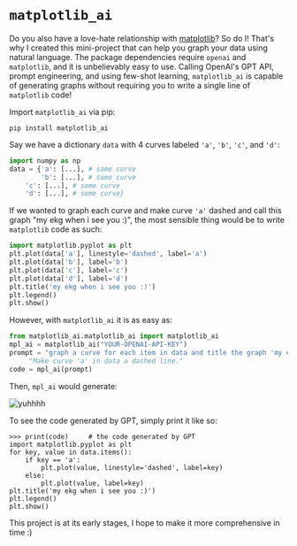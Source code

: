 # `matplotlib_ai`
Do you also have a love-hate relationship with [matplotlib](https://matplotlib.org/)? So do I! That's why I created this mini-project that can help you graph your data using natural language. The package dependencies require `openai` and `matplotlib`, and it is unbelievably easy to use. Calling OpenAI's GPT API, prompt engineering, and using few-shot learning, `matplotlib_ai` is capable of generating graphs without requiring you to write a single line of `matplotlib` code!

Import `matplotlib_ai` via pip:
```
pip install matplotlib_ai
```

Say we have a dictionary `data` with 4 curves labeled `'a'`, `'b'`, `'c'`, and `'d'`:
```python
import numpy as np
data = {'a': [...], # some curve
        'b': [...], # some curve
	'c': [...], # some curve
	'd': [...], # some curve}
```
If we wanted to graph each curve and make curve `'a'` dashed and call this graph "my ekg when i see you :)", the most sensible thing would be to write `matplotlib` code as such:
```python
import matplotlib.pyplot as plt
plt.plot(data['a'], linestyle='dashed', label='a')
plt.plot(data['b'], label='b')
plt.plot(data['c'], label='c')
plt.plot(data['d'], label='d')
plt.title('my ekg when i see you :)')
plt.legend()
plt.show()
```
However, with `matplotlib_ai` it is as easy as:
```python
from matplotlib_ai.matplotlib_ai import matplotlib_ai
mpl_ai = matplotlib_ai("YOUR-OPENAI-API-KEY")
prompt = "graph a curve for each item in data and title the graph 'my ekg when i see you :)'. " + 
	 "Make curve 'a' in data a dashed line."
code = mpl_ai(prompt)
```
Then, `mpl_ai` would generate:


![yuhhhh](https://scontent.xx.fbcdn.net/v/t1.15752-9/358351553_1042559263392780_1124760776888830793_n.png?stp=dst-png_p403x403&_nc_cat=108&cb=99be929b-3346023f&ccb=1-7&_nc_sid=aee45a&_nc_ohc=w_K4__DK_HMAX89R78B&_nc_ad=z-m&_nc_cid=0&_nc_ht=scontent.xx&oh=03_AdS4drpaM2oqdda3Xpu_gWoU3Lv0wmRGzSGGPBBaF9hE9g&oe=64CF178D)



To see the code generated by GPT, simply print it like so:
```
>>> print(code)		# the code generated by GPT
import matplotlib.pyplot as plt
for key, value in data.items():
    if key == 'a':
        plt.plot(value, linestyle='dashed', label=key)
    else:
        plt.plot(value, label=key)
plt.title('my ekg when i see you :)')
plt.legend()
plt.show()
```

This project is at its early stages, I hope to make it more comprehensive in time :) 